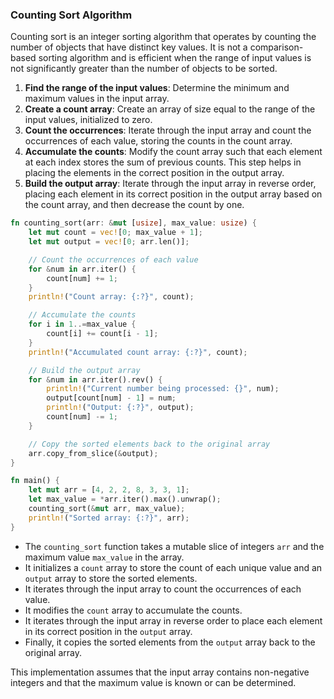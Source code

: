 ### Counting Sort Algorithm

Counting sort is an integer sorting algorithm that operates by counting the number of objects that have distinct key values. It is not a comparison-based sorting algorithm and is efficient when the range of input values is not significantly greater than the number of objects to be sorted.

1. **Find the range of the input values**: Determine the minimum and maximum values in the input array.
2. **Create a count array**: Create an array of size equal to the range of the input values, initialized to zero.
3. **Count the occurrences**: Iterate through the input array and count the occurrences of each value, storing the counts in the count array.
4. **Accumulate the counts**: Modify the count array such that each element at each index stores the sum of previous counts. This step helps in placing the elements in the correct position in the output array.
5. **Build the output array**: Iterate through the input array in reverse order, placing each element in its correct position in the output array based on the count array, and then decrease the count by one.

```rust
fn counting_sort(arr: &mut [usize], max_value: usize) {
    let mut count = vec![0; max_value + 1];
    let mut output = vec![0; arr.len()];

    // Count the occurrences of each value
    for &num in arr.iter() {
        count[num] += 1;
    }
    println!("Count array: {:?}", count);

    // Accumulate the counts
    for i in 1..=max_value {
        count[i] += count[i - 1];
    }
    println!("Accumulated count array: {:?}", count);

    // Build the output array
    for &num in arr.iter().rev() {
        println!("Current number being processed: {}", num);
        output[count[num] - 1] = num;
        println!("Output: {:?}", output);
        count[num] -= 1;
    }

    // Copy the sorted elements back to the original array
    arr.copy_from_slice(&output);
}

fn main() {
    let mut arr = [4, 2, 2, 8, 3, 3, 1];
    let max_value = *arr.iter().max().unwrap();
    counting_sort(&mut arr, max_value);
    println!("Sorted array: {:?}", arr);
}
```

- The `counting_sort` function takes a mutable slice of integers `arr` and the maximum value `max_value` in the array.
- It initializes a `count` array to store the count of each unique value and an `output` array to store the sorted elements.
- It iterates through the input array to count the occurrences of each value.
- It modifies the `count` array to accumulate the counts.
- It iterates through the input array in reverse order to place each element in its correct position in the `output` array.
- Finally, it copies the sorted elements from the `output` array back to the original array.

This implementation assumes that the input array contains non-negative integers and that the maximum value is known or can be determined.
